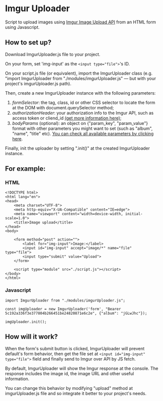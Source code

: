 # Imgur Uploader

Script to upload images using [Imgur Image Upload API](https://apidocs.imgur.com/#c85c9dfc-7487-4de2-9ecd-66f727cf3139) from an HTML form using Javascript.

## How to set up?

Download ImgurUploader.js file to your project.

On your form, set 'img-input' as the `<input type="file">`'s ID. 

On your script.js file (or equivalent), import the ImgurUploader class (e.g. "import ImgurUploader from "./modules/imgurUploader.js" — but with your project's imgurUploader.js path).

Then, create a new ImgurUploader instance with the following parameters:

1. *formSelector*: the tag, class, id or other CSS selector to locate the form at the DOM with document.querySelector method;
2. *authorizationHeader*: your authorization info to the Imgur API, such as access token or cliend_id [(get more information here)](https://apidocs.imgur.com/#intro);
3. *bodyParams* (optional): an object on {"param_key", "param_value"} format with other parameters you might want to set (such as "album", "name", "title" etc). [You can check all available parameters by clicking here](https://apidocs.imgur.com/#intro).

Finally, init the uploader by setting ".init()" at the created ImgurUploader instance.

## For example:

### HTML

```
<!DOCTYPE html>
<html lang="en">
<head>
    <meta charset="UTF-8">
    <meta http-equiv="X-UA-Compatible" content="IE=edge">
    <meta name="viewport" content="width=device-width, initial-scale=1.0">
    <title>Image upload</title>
</head>
<body>

    <form method="post" action="">
        <label for="img-input">Image:</label>
        <input id="img-input" accept="image/*" name="file" type="file">
        <input type="submit" value="Upload">
    </form>

    <script type="module" src="./script.js"></script>
</body>
</html>
```

### Javascript

```
import ImgurUploader from "./modules/imgurUploader.js";

const imgUploader = new ImgurUploader('form', "Bearer 5c192a336f3e377804b266451be24820871e6c2e", {"album": "jGLwJhc"});

imgUploader.init();
```

## How will it work?

When the form's submit button is clicked, ImgurUploader will prevent default's form behavior, then get the file set at `<input id="img-input" type="file">` field and finally send to Imgur over API by JS fetch.

By default, ImgurUploader will show the Imgur response at the console. The response includes the image id, the image URL and other useful information.

You can change this behavior by modifying "upload" method at imgurUploader.js file and so integrate it better to your project's needs.